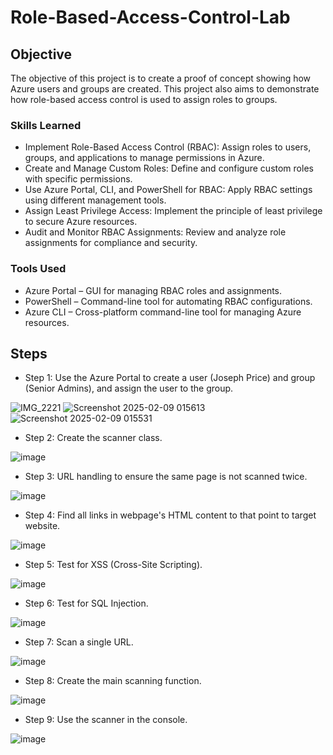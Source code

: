 # Role-Based-Access-Control-Lab

## Objective

The objective of this project is to create a proof of concept showing how Azure users and groups are created. This project also aims to demonstrate how role-based access control is used to assign roles to groups.

### Skills Learned

- Implement Role-Based Access Control (RBAC): Assign roles to users, groups, and applications to manage permissions in Azure.
- Create and Manage Custom Roles: Define and configure custom roles with specific permissions.
- Use Azure Portal, CLI, and PowerShell for RBAC: Apply RBAC settings using different management tools.
- Assign Least Privilege Access: Implement the principle of least privilege to secure Azure resources.
- Audit and Monitor RBAC Assignments: Review and analyze role assignments for compliance and security.

### Tools Used

- Azure Portal – GUI for managing RBAC roles and assignments.
- PowerShell – Command-line tool for automating RBAC configurations.
- Azure CLI – Cross-platform command-line tool for managing Azure resources.

## Steps
* Step 1: Use the Azure Portal to create a user (Joseph Price) and group (Senior Admins), and assign the user to the group.

![IMG_2221](https://github.com/user-attachments/assets/d274cd19-99c2-4490-a209-8b560de74c87)
![Screenshot 2025-02-09 015613](https://github.com/user-attachments/assets/96b03402-40a4-4001-9d67-3c3803a8824a)
![Screenshot 2025-02-09 015531](https://github.com/user-attachments/assets/6ac84cf9-3c24-4b2e-b531-a8558c5491e4)



* Step 2: Create the scanner class.

![image](https://github.com/user-attachments/assets/40df6b55-d435-4c4d-9e11-d292437f7416)

* Step 3: URL handling to ensure the same page is not scanned twice.

![image](https://github.com/user-attachments/assets/58efc06f-a0a3-4cc3-8848-48e5000f5a38)

* Step 4: Find all links in webpage's HTML content to that point to target website.

![image](https://github.com/user-attachments/assets/9e4d6e9e-1d1b-48b9-926e-cf743f788df9)

* Step 5: Test for XSS (Cross-Site Scripting).

![image](https://github.com/user-attachments/assets/89fa697e-2e5a-4f1c-b36b-964621dbea8b)

* Step 6: Test for SQL Injection.

 ![image](https://github.com/user-attachments/assets/ee11ad8f-02fd-4d57-9f55-0c5072b82bfb)

* Step 7: Scan a single URL.

![image](https://github.com/user-attachments/assets/29792f7f-9952-47f8-a061-096f429a4258)

* Step 8: Create the main scanning function.

![image](https://github.com/user-attachments/assets/6d4aaccb-045f-41e2-9992-798305e71bf9)

* Step 9: Use the scanner in the console.

![image](https://github.com/user-attachments/assets/9008adc0-ba64-4cb4-a913-4e9379de3077)


















